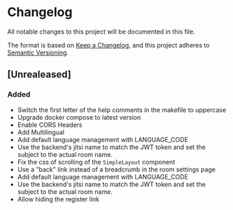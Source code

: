 # Changelog

All notable changes to this project will be documented in this file.

The format is based on [Keep a Changelog](https://keepachangelog.com/en/1.0.0/),
and this project adheres to [Semantic
Versioning](https://semver.org/spec/v2.0.0.html).

## [Unrealeased]

### Added

- Switch the first letter of the help comments in the makefile to uppercase
- Upgrade docker compose to latest version
- Enable CORS Headers
- Add Multilingual
- Add default language management with LANGUAGE_CODE
- Use the backend's jitsi name to match the JWT token and set the subject to
  the actual room name.
- Fix the css of scrolling of the `SimpleLayout` component
- Use a "back" link instead of a breadcrumb in the room settings page
- Add default language management with LANGUAGE_CODE
- Use the backend's jitsi name to match the JWT token and set the subject to
  the actual room name.
- Allow hiding the register link
